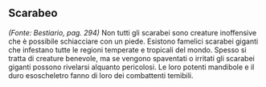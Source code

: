 ## **Scarabeo**

_(Fonte: Bestiario, pag. 294)_ Non tutti gli scarabei sono creature inoffensive
che è possibile schiacciare con un piede. Esistono famelici scarabei giganti che
infestano tutte le regioni temperate e tropicali del mondo. Spesso si tratta di
creature benevole, ma se vengono spaventati o irritati gli scarabei giganti
possono rivelarsi alquanto pericolosi. Le loro potenti mandibole e il duro
esoscheletro fanno di loro dei combattenti temibili.
